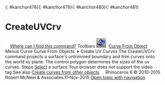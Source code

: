 ---
---

{: #kanchor478}{: #kanchor479}{: #kanchor480}{: #kanchor481}
# CreateUVCrv
 [![images/transparent.gif](images/transparent.gif)Where can I find this command?](javascript:void(0);) Toolbars
![images/createuvcrv.png](images/createuvcrv.png) [Curve From Object](curve-from-object-toolbar.html) 
Menus
Curve
Curve From Objects![images/menuarrow.gif](images/menuarrow.gif)
Create UV Curves
The CreateUVCrv command projects a surface's untrimmed boundary and trim curves onto the world xy plane.
The control polygon determines the sizes of the uv curves.
Steps
 [Select](select-objects.html) a surface.Your browser does not support the video tag.See also
 [Create curves from other objects](sak-curvefromobject.html) 
&#160;
&#160;
Rhinoceros 6 © 2010-2015 Robert McNeel &amp; Associates.11-Nov-2015
 [Open topic with navigation](createuvcrv.html) 


